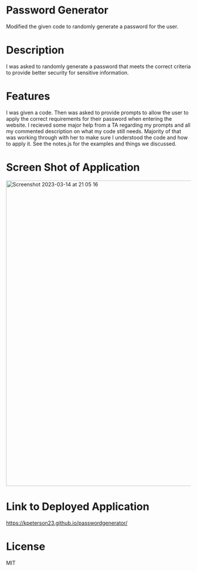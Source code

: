 # Password Generator

Modified the given code to randomly generate a password for the user.

# Description

I was asked to randomly generate a password that meets the correct criteria to provide better security for sensitive information.

# Features

I was given a code. Then was asked to provide prompts to allow the user to apply the correct requirements for their password when entering the website.
I recieved some major help from a TA regarding my prompts and all my commented description on what my code still needs. Majority of that was working through with her to make sure I understood the code and how to apply it.
See the notes.js for the examples and things we discussed.

# Screen Shot of Application
<img width="834" alt="Screenshot 2023-03-14 at 21 05 16" src="https://github.com/Kpeterson23/passwordgenerator/assets/124640874/6a968327-3378-4f57-bbe5-b3e103f66c4b">


# Link to Deployed Application

https://kpeterson23.github.io/passwordgenerator/

# License

MIT
